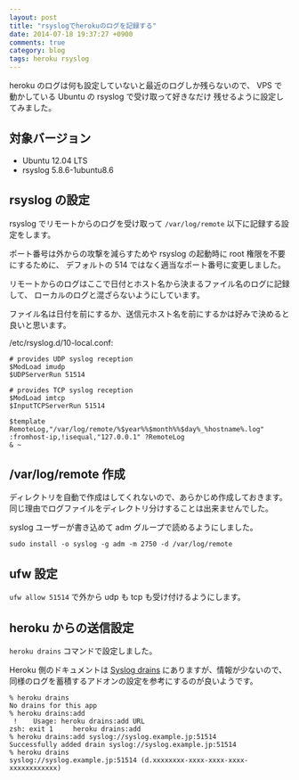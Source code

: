 ```yaml
---
layout: post
title: "rsyslogでherokuのログを記録する"
date: 2014-07-18 19:37:27 +0900
comments: true
category: blog
tags: heroku rsyslog
---
```

heroku のログは何も設定していないと最近のログしか残らないので、
VPS で動かしている Ubuntu の rsyslog で受け取って好きなだけ
残せるように設定してみました。

<!--more-->

## 対象バージョン

- Ubuntu 12.04 LTS
- rsyslog 5.8.6-1ubuntu8.6

## rsyslog の設定

rsyslog でリモートからのログを受け取って `/var/log/remote` 以下に記録する設定をします。

ポート番号は外からの攻撃を減らすためや rsyslog の起動時に root 権限を不要にするために、
デフォルトの 514 ではなく適当なポート番号に変更しました。

リモートからのログはここで日付とホスト名から決まるファイル名のログに記録して、
ローカルのログと混ざらないようにしています。

ファイル名は日付を前にするか、送信元ホスト名を前にするかは好みで決めると良いと思います。

<p class="filename">/etc/rsyslog.d/10-local.conf:</p>

```text
# provides UDP syslog reception
$ModLoad imudp
$UDPServerRun 51514

# provides TCP syslog reception
$ModLoad imtcp
$InputTCPServerRun 51514

$template RemoteLog,"/var/log/remote/%$year%%$month%%$day%_%hostname%.log"
:fromhost-ip,!isequal,"127.0.0.1" ?RemoteLog
& ~
```

## /var/log/remote 作成

ディレクトリを自動で作成はしてくれないので、あらかじめ作成しておきます。
同じ理由でログファイルをディレクトリ分けすることは出来ませんでした。

syslog ユーザーが書き込めて adm グループで読めるようにしました。

    sudo install -o syslog -g adm -m 2750 -d /var/log/remote

## ufw 設定

`ufw allow 51514` で外から udp も tcp も受け付けるようにします。

## heroku からの送信設定

`heroku drains` コマンドで設定しました。

Heroku 側のドキュメントは
[Syslog drains](https://devcenter.heroku.com/articles/logging#syslog-drains "Syslog drains")
にありますが、情報が少ないので、同様のログを蓄積するアドオンの設定を参考にするのが良いようです。

```console
% heroku drains
No drains for this app
% heroku drains:add
 !    Usage: heroku drains:add URL
zsh: exit 1     heroku drains:add
% heroku drains:add syslog://syslog.example.jp:51514
Successfully added drain syslog://syslog.example.jp:51514
% heroku drains
syslog://syslog.example.jp:51514 (d.xxxxxxxx-xxxx-xxxx-xxxx-xxxxxxxxxxxx)
```
